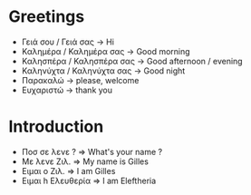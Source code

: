 # Greetings
- Γειά σου / Γειά σας -> Hi
- Καλημέρα / Καλημέρα σας -> Good morning
- Καλησπέρα / Καλησπέρα σας -> Good afternoon / evening
- Καληνύχτα / Καληνύχτα σας -> Good night
- Παρακαλώ -> please, welcome
- Ευχαριστώ -> thank you

# Introduction
- Ποσ σε λενε ? => What's your name ?
- Με λενε Ζιλ. => My name is Gilles
- Ειμαι ο Ζιλ. => I am Gilles
- Ειμαι h Ελευθερία => I am Eleftheria